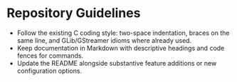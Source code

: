 # Repository Guidelines

- Follow the existing C coding style: two-space indentation, braces on the same
  line, and GLib/GStreamer idioms where already used.
- Keep documentation in Markdown with descriptive headings and code fences for
  commands.
- Update the README alongside substantive feature additions or new
  configuration options.
